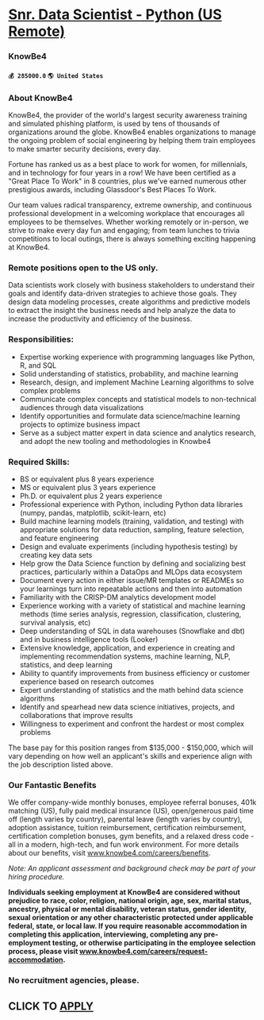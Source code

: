 # [Snr. Data Scientist - Python (US Remote)](https://www.remotewlb.com/apply/snr-data-scientist-python-us-remote-82301)  
### KnowBe4  
#### `💰 285000.0` `🌎 United States`  

### About KnowBe4

KnowBe4, the provider of the world's largest security awareness training and simulated phishing platform, is used by tens of thousands of organizations around the globe. KnowBe4 enables organizations to manage the ongoing problem of social engineering by helping them train employees to make smarter security decisions, every day.

Fortune has ranked us as a best place to work for women, for millennials, and in technology for four years in a row! We have been certified as a "Great Place To Work" in 8 countries, plus we've earned numerous other prestigious awards, including Glassdoor's Best Places To Work.

Our team values radical transparency, extreme ownership, and continuous professional development in a welcoming workplace that encourages all employees to be themselves. Whether working remotely or in-person, we strive to make every day fun and engaging; from team lunches to trivia competitions to local outings, there is always something exciting happening at KnowBe4.

### Remote positions open to the US only.

Data scientists work closely with business stakeholders to understand their goals and identify data-driven strategies to achieve those goals. They design data modeling processes, create algorithms and predictive models to extract the insight the business needs and help analyze the data to increase the productivity and efficiency of the business.

### Responsibilities:

  * Expertise working experience with programming languages like Python, R, and SQL
  * Solid understanding of statistics, probability, and machine learning
  * Research, design, and implement Machine Learning algorithms to solve complex problems
  * Communicate complex concepts and statistical models to non-technical audiences through data visualizations
  * Identify opportunities and formulate data science/machine learning projects to optimize business impact
  * Serve as a subject matter expert in data science and analytics research, and adopt the new tooling and methodologies in Knowbe4

### Required Skills:

  * BS or equivalent plus 8 years experience
  * MS or equivalent plus 3 years experience
  * Ph.D. or equivalent plus 2 years experience
  * Professional experience with Python, including Python data libraries (numpy, pandas, matplotlib, scikit-learn, etc) 
  * Build machine learning models (training, validation, and testing) with appropriate solutions for data reduction, sampling, feature selection, and feature engineering
  * Design and evaluate experiments (including hypothesis testing) by creating key data sets
  * Help grow the Data Science function by defining and socializing best practices, particularly within a DataOps and MLOps data ecosystem
  * Document every action in either issue/MR templates or READMEs so your learnings turn into repeatable actions and then into automation
  * Familiarity with the CRISP-DM analytics development model
  * Experience working with a variety of statistical and machine learning methods (time series analysis, regression, classification, clustering, survival analysis, etc)
  * Deep understanding of SQL in data warehouses (Snowflake and dbt) and in business intelligence tools (Looker)
  * Extensive knowledge, application, and experience in creating and implementing recommendation systems, machine learning, NLP, statistics, and deep learning
  * Ability to quantify improvements from business efficiency or customer experience based on research outcomes
  * Expert understanding of statistics and the math behind data science algorithms
  * Identify and spearhead new data science initiatives, projects, and collaborations that improve results
  * Willingness to experiment and confront the hardest or most complex problems

The base pay for this position ranges from $135,000 - $150,000, which will vary depending on how well an applicant's skills and experience align with the job description listed above.

### Our Fantastic Benefits

We offer company-wide monthly bonuses, employee referral bonuses, 401k matching (US), fully paid medical insurance (US), open/generous paid time off (length varies by country), parental leave (length varies by country), adoption assistance, tuition reimbursement, certification reimbursement, certification completion bonuses, gym benefits, and a relaxed dress code - all in a modern, high-tech, and fun work environment. For more details about our benefits, visit www.knowbe4.com/careers/benefits.

 _Note: An applicant assessment and background check may be part of your hiring procedure._

 **Individuals seeking employment at KnowBe4 are considered without prejudice to race, color, religion, national origin, age, sex, marital status, ancestry, physical or mental disability, veteran status, gender identity, sexual orientation or any other characteristic protected under applicable federal, state, or local law. If you require reasonable accommodation in completing this application, interviewing, completing any pre-employment testing, or otherwise participating in the employee selection process, please visit www.knowbe4.com/careers/request-accommodation.**

### No recruitment agencies, please.

  
## CLICK TO [APPLY](https://www.remotewlb.com/apply/snr-data-scientist-python-us-remote-82301)

